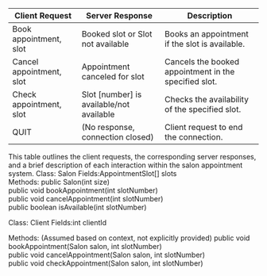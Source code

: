 | Client Request            | Server Response                          | Description                                          |
|------------------------   |------------------------------------      |----------------------------------------------------- |
| Book appointment, slot    | Booked slot or Slot not available        | Books an appointment if the slot is available.       |
| Cancel appointment, slot  | Appointment canceled for slot            | Cancels the booked appointment in the specified slot.|
| Check appointment, slot   | Slot [number] is available/not available | Checks the availability of the specified slot.       |
| QUIT                      | (No response, connection closed)         | Client request to end the connection.                |

This table outlines the client requests, the corresponding server responses, and a brief description of each interaction within the salon appointment system.
Class: Salon
Fields:AppointmentSlot[] slots   
Methods:
      public Salon(int size)   
      public void bookAppointment(int slotNumber)   
      public void cancelAppointment(int slotNumber)   
      public boolean isAvailable(int slotNumber)   

Class: Client
Fields:int clientId   

Methods:
   (Assumed based on context, not explicitly provided)
      public void bookAppointment(Salon salon, int slotNumber)   
      public void cancelAppointment(Salon salon, int slotNumber)   
      public void checkAppointment(Salon salon, int slotNumber)   



